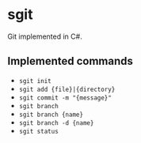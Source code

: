 # sgit
Git implemented in C#.

## Implemented commands
- `sgit init`
- `sgit add {file}|{directory}`
- `sgit commit -m "{message}"`
- `sgit branch`
- `sgit branch {name}`
- `sgit branch -d {name}`
- `sgit status`
